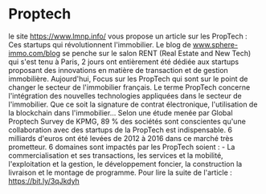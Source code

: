 # Proptech
le site https://www.lmnp.info/ vous propose un article sur les PropTech : Ces startups qui révolutionnent l'immobilier.   Le blog de www.sphere-immo.com/blog se penche sur le salon RENT (Real Estate and New Tech) qui s'est tenu à Paris, 2 jours ont entièrement été dédiée aux startups proposant des innovations en matière de transaction et de gestion immobilière.   Aujourd'hui, Focus sur les PropTech qui sont sur le point de changer le secteur de l'immobilier français.  Le terme PropTech concerne l'intégration des nouvelles technologies appliquées dans le secteur de l'immobilier. Que ce soit la signature de contrat électronique, l'utilisation de la blockchain dans l'immobilier...  Selon une étude menée par Global Proptech Survey de KPMG, 89 % des sociétés sont conscientes qu'une collaboration avec des startups de la PropTech est indispensable.  6 milliards d'euros ont été levées de 2012 à 2016 dans ce marché très prometteur.   6 domaines sont impactés par les PropTech soient :  - La commercialisation et ses transactions, les services et la mobilité, l'exploitation et la gestion, le développement foncier, la construction la livraison et le montage de programme.   Pour lire la suite de l'article : https://bit.ly/3qJkdyh

